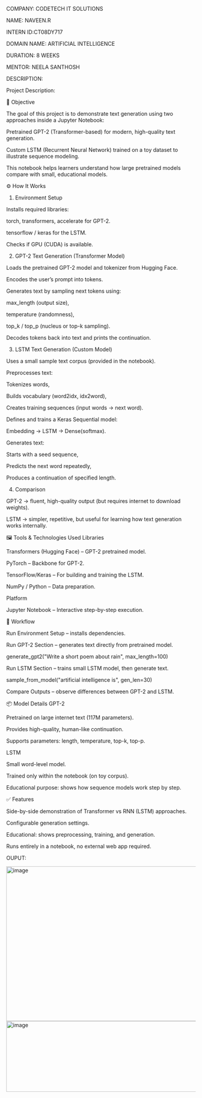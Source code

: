 COMPANY: CODETECH IT SOLUTIONS

NAME: NAVEEN.R

INTERN ID:CT08DY717

DOMAIN NAME: ARTIFICIAL INTELLIGENCE

DURATION: 8 WEEKS

MENTOR: NEELA SANTHOSH

DESCRIPTION:

Project Description:

🎯 Objective

The goal of this project is to demonstrate text generation using two approaches inside a Jupyter Notebook:

Pretrained GPT-2 (Transformer-based) for modern, high-quality text generation.

Custom LSTM (Recurrent Neural Network) trained on a toy dataset to illustrate sequence modeling.

This notebook helps learners understand how large pretrained models compare with small, educational models.

⚙️ How It Works
1. Environment Setup

Installs required libraries:

torch, transformers, accelerate for GPT-2.

tensorflow / keras for the LSTM.

Checks if GPU (CUDA) is available.

2. GPT-2 Text Generation (Transformer Model)

Loads the pretrained GPT-2 model and tokenizer from Hugging Face.

Encodes the user’s prompt into tokens.

Generates text by sampling next tokens using:

max_length (output size),

temperature (randomness),

top_k / top_p (nucleus or top-k sampling).

Decodes tokens back into text and prints the continuation.

3. LSTM Text Generation (Custom Model)

Uses a small sample text corpus (provided in the notebook).

Preprocesses text:

Tokenizes words,

Builds vocabulary (word2idx, idx2word),

Creates training sequences (input words → next word).

Defines and trains a Keras Sequential model:

Embedding → LSTM → Dense(softmax).

Generates text:

Starts with a seed sequence,

Predicts the next word repeatedly,

Produces a continuation of specified length.

4. Comparison

GPT-2 → fluent, high-quality output (but requires internet to download weights).

LSTM → simpler, repetitive, but useful for learning how text generation works internally.

🖼️ Tools & Technologies Used
Libraries

Transformers (Hugging Face) – GPT-2 pretrained model.

PyTorch – Backbone for GPT-2.

TensorFlow/Keras – For building and training the LSTM.

NumPy / Python – Data preparation.

Platform

Jupyter Notebook – Interactive step-by-step execution.

🔄 Workflow

Run Environment Setup – installs dependencies.

Run GPT-2 Section – generates text directly from pretrained model.

generate_gpt2("Write a short poem about rain", max_length=100)


Run LSTM Section – trains small LSTM model, then generate text.

sample_from_model("artificial intelligence is", gen_len=30)


Compare Outputs – observe differences between GPT-2 and LSTM.

📦 Model Details
GPT-2

Pretrained on large internet text (117M parameters).

Provides high-quality, human-like continuation.

Supports parameters: length, temperature, top-k, top-p.

LSTM

Small word-level model.

Trained only within the notebook (on toy corpus).

Educational purpose: shows how sequence models work step by step.

✅ Features

Side-by-side demonstration of Transformer vs RNN (LSTM) approaches.

Configurable generation settings.

Educational: shows preprocessing, training, and generation.

Runs entirely in a notebook, no external web app required.

OUPUT:

<img width="1160" height="411" alt="image" src="https://github.com/user-attachments/assets/8072638d-c71a-4a70-81c7-3b05cca4c169" />



<img width="1753" height="188" alt="image" src="https://github.com/user-attachments/assets/595be129-3139-4ff7-9157-c92b6c3b4d29" />


